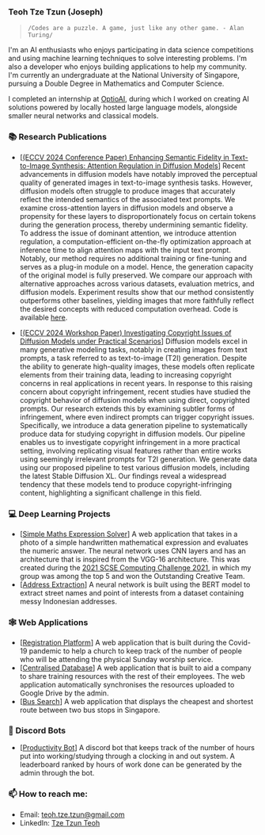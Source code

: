 ### Teoh Tze Tzun (Joseph)

> `/Codes are a puzzle. A game, just like any other game. - Alan Turing/`

I'm an AI enthusiasts who enjoys participating in data science competitions and using machine learning techniques to solve interesting problems. I'm also a developer who enjoys building applications to help my community. I'm currently an undergraduate at the National University of Singapore, pursuing a Double Degree in Mathematics and Computer Science.

I completed an internship at [OptioAI](https://optioai.tech/), during which I worked on creating AI solutions powered by locally hosted large language models, alongside smaller neural networks and classical models.

### 📚 Research Publications

- \[[(ECCV 2024 Conference Paper) Enhancing Semantic Fidelity in Text-to-Image Synthesis: Attention Regulation in Diffusion Models](doi.org/10.1007/978-3-031-73016-0_5)\] Recent advancements in diffusion models have notably improved the perceptual quality of generated images in text-to-image synthesis tasks. However, diffusion models often struggle to produce images that accurately reflect the intended semantics of the associated text prompts. We examine cross-attention layers in diffusion models and observe a propensity for these layers to disproportionately focus on certain tokens during the generation process, thereby undermining semantic fidelity. To address the issue of dominant attention, we introduce attention regulation, a computation-efficient on-the-fly optimization approach at inference time to align attention maps with the input text prompt. Notably, our method requires no additional training or fine-tuning and serves as a plug-in module on a model. Hence, the generation capacity of the original model is fully preserved. We compare our approach with alternative approaches across various datasets, evaluation metrics, and diffusion models. Experiment results show that our method consistently outperforms other baselines, yielding images that more faithfully reflect the desired concepts with reduced computation overhead. Code is available [here](https://github.com/YaNgZhAnG-V5/attention_regulation).

- \[[(ECCV 2024 Workshop Paper) Investigating Copyright Issues of Diffusion Models under Practical Scenarios](https://arxiv.org/abs/2311.12803)\] Diffusion models excel in many generative modeling tasks, notably in creating images from text prompts, a task referred to as text-to-image (T2I) generation. Despite the ability to generate high-quality images, these models often replicate elements from their training data, leading to increasing copyright concerns in real applications in recent years. In response to this raising concern about copyright infringement, recent studies have studied the copyright behavior of diffusion models when using direct, copyrighted prompts. Our research extends this by examining subtler forms of infringement, where even indirect prompts can trigger copyright issues. Specifically, we introduce a data generation pipeline to systematically produce data for studying copyright in diffusion models. Our pipeline enables us to investigate copyright infringement in a more practical setting, involving replicating visual features rather than entire works using seemingly irrelevant prompts for T2I generation. We generate data using our proposed pipeline to test various diffusion models, including the latest Stable Diffusion XL. Our findings reveal a widespread tendency that these models tend to produce copyright-infringing content, highlighting a significant challenge in this field.
  
### 💻 Deep Learning Projects

- \[[Simple Maths Expression Solver](https://github.com/Joseph31416/Simple-Maths-Expression-Solver)\] A web application that takes in a photo of a simple handwritten mathematical expression and evaluates the numeric answer. The neural network uses CNN layers and has an architecture that is inspired from the VGG-16 architecture. This was created during the [2021 SCSE Computing Challenge 2021](https://www.ntu.edu.sg/computing/news-events/news/detail/scse-computing-challenge-2021), in which my group was among the top 5 and won the Outstanding Creative Team.
- \[[Address Extraction](https://drive.google.com/drive/folders/1Ek7UeljG5Ps92QmEy3np4qY6nlDPLomd?usp=sharing)\] A neural network is built using the BERT model to extract street names and point of interests from a dataset containing messy Indonesian addresses. 

### 🕸 Web Applications

- \[[Registration Platform](https://fbc-registration.herokuapp.com/)\] A web application that is built during the Covid-19 pandemic to help a church to keep track of the number of people who will be attending the physical Sunday worship service. 
- \[[Centralised Database](https://kangenlibrary.herokuapp.com/)\] A web application that is built to aid a company to share training resources with the rest of their employees. The web application automatically synchronises the resources uploaded to Google Drive by the admin. 
- \[[Bus Search](https://github.com/Joseph31416/NYJC-JC2-Capstone-project-Bus-search)\] A web application that displays the cheapest and shortest route between two bus stops in Singapore.

### 🎤 Discord Bots
- \[[Productivity Bot](https://github.com/Joseph31416/Discord-ProductivityTrackerBot)\] A discord bot that keeps track of the number of hours put into working/studying through a clocking in and out system. A leaderboard ranked by hours of work done can be generated by the admin through the bot.


### 📫 How to reach me:

- Email: [teoh.tze.tzun@gmail.com](mailto:teoh.tze.tzun@gmail.com)
- LinkedIn: [Tze Tzun Teoh](https://www.linkedin.com/in/teohtzetzun/)
